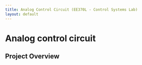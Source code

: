 ```yaml
---
title: Analog Control Circuit (EE370L - Control Systems Lab)
layout: default
---
```

# Analog control circuit #

## Project Overview ##
